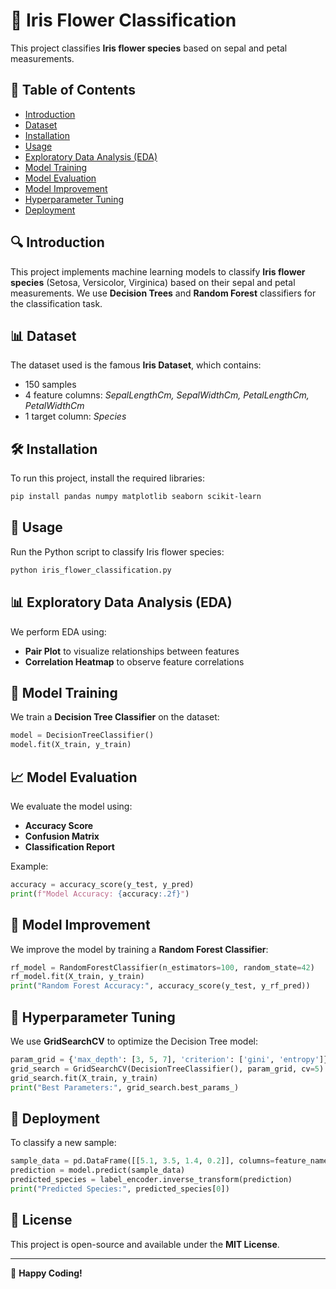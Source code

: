 # 🌸 Iris Flower Classification

This project classifies **Iris flower species** based on sepal and petal measurements.

## 📌 Table of Contents
- [Introduction](#introduction)
- [Dataset](#dataset)
- [Installation](#installation)
- [Usage](#usage)
- [Exploratory Data Analysis (EDA)](#exploratory-data-analysis-eda)
- [Model Training](#model-training)
- [Model Evaluation](#model-evaluation)
- [Model Improvement](#model-improvement)
- [Hyperparameter Tuning](#hyperparameter-tuning)
- [Deployment](#deployment)

## 🔍 Introduction
This project implements machine learning models to classify **Iris flower species** (Setosa, Versicolor, Virginica) based on their sepal and petal measurements. We use **Decision Trees** and **Random Forest** classifiers for the classification task.

## 📊 Dataset
The dataset used is the famous **Iris Dataset**, which contains:
- 150 samples
- 4 feature columns: *SepalLengthCm, SepalWidthCm, PetalLengthCm, PetalWidthCm*
- 1 target column: *Species*

## 🛠 Installation
To run this project, install the required libraries:
```bash
pip install pandas numpy matplotlib seaborn scikit-learn
```

## 🚀 Usage
Run the Python script to classify Iris flower species:
```bash
python iris_flower_classification.py
```

## 📊 Exploratory Data Analysis (EDA)
We perform EDA using:
- **Pair Plot** to visualize relationships between features
- **Correlation Heatmap** to observe feature correlations

## 🎯 Model Training
We train a **Decision Tree Classifier** on the dataset:
```python
model = DecisionTreeClassifier()
model.fit(X_train, y_train)
```

## 📈 Model Evaluation
We evaluate the model using:
- **Accuracy Score**
- **Confusion Matrix**
- **Classification Report**

Example:
```python
accuracy = accuracy_score(y_test, y_pred)
print(f"Model Accuracy: {accuracy:.2f}")
```

## 🔄 Model Improvement
We improve the model by training a **Random Forest Classifier**:
```python
rf_model = RandomForestClassifier(n_estimators=100, random_state=42)
rf_model.fit(X_train, y_train)
print("Random Forest Accuracy:", accuracy_score(y_test, y_rf_pred))
```

## 🔧 Hyperparameter Tuning
We use **GridSearchCV** to optimize the Decision Tree model:
```python
param_grid = {'max_depth': [3, 5, 7], 'criterion': ['gini', 'entropy']}
grid_search = GridSearchCV(DecisionTreeClassifier(), param_grid, cv=5)
grid_search.fit(X_train, y_train)
print("Best Parameters:", grid_search.best_params_)
```

## 🚀 Deployment
To classify a new sample:
```python
sample_data = pd.DataFrame([[5.1, 3.5, 1.4, 0.2]], columns=feature_names)
prediction = model.predict(sample_data)
predicted_species = label_encoder.inverse_transform(prediction)
print("Predicted Species:", predicted_species[0])
```

## 📜 License
This project is open-source and available under the **MIT License**.

---

🎉 **Happy Coding!**

